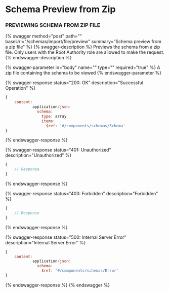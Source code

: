 # Schema Preview from Zip

### PREVIEWING SCHEMA FROM ZIP FILE

{% swagger method="post" path="" baseUrl="/schemas/import/file/preview" summary="Schema preview from a zip file" %}
{% swagger-description %}
Previews the schema from a zip file. Only users with the Root Authority role are allowed to make the request.
{% endswagger-description %}

{% swagger-parameter in="body" name="" type="" required="true" %}
A zip file containing the schema to be viewed
{% endswagger-parameter %}

{% swagger-response status="200: OK" description="Successful Operation" %}

```javascript
{
    content:
            application/json:
              schema:
                type: array
                items:
                  $ref: '#/components/schemas/Schema'
}
```

{% endswagger-response %}

{% swagger-response status="401: Unauthorized" description="Unauthorized" %}

```javascript
{
    // Response
}
```

{% endswagger-response %}

{% swagger-response status="403: Forbidden" description="Forbidden" %}

```javascript
{
    // Response
}
```

{% endswagger-response %}

{% swagger-response status="500: Internal Server Error" description="Internal Server Error" %}

```javascript
{
    content:
            application/json:
              schema:
                $ref: '#/components/schemas/Error'
}
```

{% endswagger-response %}
{% endswagger %}

